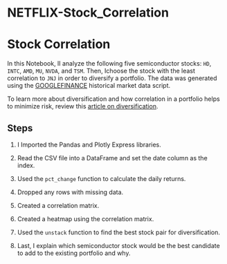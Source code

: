 # NETFLIX-Stock_Correlation

# Stock Correlation 

In this Notebook, lI analyze the following five semiconductor stocks: `HD`, `INTC`, `AMD`, `MU`, `NVDA`, and `TSM`. Then, Ichoose the stock with the least correlation to `JNJ` in order to diversify a portfolio. The data was generated using the [GOOGLEFINANCE](https://support.google.com/docs/answer/3093281?hl=en) historical market data script.

To learn more about diversification and how correlation in a portfolio helps to minimize risk, review this [article on diversification](https://www.investopedia.com/terms/d/diversification.asp).

## Steps

1. I Imported the Pandas and Plotly Express libraries.

2. Read the CSV file into a DataFrame and set the date column as the index.

3. Used the `pct_change` function to calculate the daily returns.

4. Dropped any rows with missing data.

5. Created a correlation matrix. 

6. Created a heatmap using the correlation matrix. 

7. Used the `unstack` function to find the best stock pair for diversification.

8. Last, I explain which semiconductor stock would be the best candidate to add to the existing portfolio and why.
